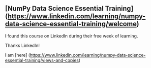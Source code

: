 ## [NumPy Data Science Essential Training] (https://www.linkedin.com/learning/numpy-data-science-essential-training/welcome)

I found this course on LinkedIn during their free week of learning.

Thanks LinkedIn!  

I am [here] (https://www.linkedin.com/learning/numpy-data-science-essential-training/views-and-copies)
